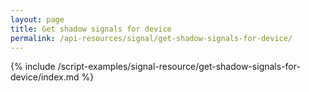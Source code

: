 ```yaml
---
layout: page
title: Get shadow signals for device
permalink: /api-resources/signal/get-shadow-signals-for-device/
---
```


<!-- {% include api_transition_header.html %} -->

{% include /script-examples/signal-resource/get-shadow-signals-for-device/index.md %}

